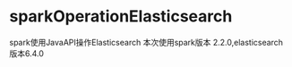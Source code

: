 # sparkOperationElasticsearch
spark使用JavaAPI操作Elasticsearch
本次使用spark版本 2.2.0,elasticsearch 版本6.4.0

